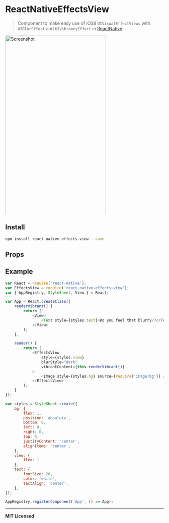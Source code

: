# ReactNativeEffectsView

> Component to make easy use of iOS8 `UIVisualEffectViews` with `UIBlurEffect` and `UIVibrancyEffect` in [ReactNative](http://facebook.github.io/react-native).

<img src="https://raw.githubusercontent.com/voronianski/react-native-effects-view/master/examples/UIVisualEffects.png" width="320" height="568" alt="Screenshot">

## Install

```bash
npm install react-native-effects-view --save
```

## Props

## Example

```javascript
var React = require('react-native');
var EffectsView = require('react-native-effects-view');
var { AppRegistry, StyleSheet, View } = React;

var App = React.createClass({
    renderVibrant() {
        return (
            <View>
                <Text style={styles.text}>Do you feel that blurry??</Text>
            </View>
        );
    },

    render() {
        return (
            <EffectsView 
                style={styles.view} 
                blurStyle="dark" 
                vibrantContent={this.renderVibrant()}
            >
                <Image style={styles.bg} source={require('image!bg')} />
            </EffectsView>
        );
    }
});

var styles = StyleSheet.create({
    bg: {
        flex: 1,
        position: 'absolute',
        bottom: 0,
        left: 0,
        right: 0,
        top: 0,
        justifyContent: 'center',
        alignItems: 'center',
    },
    view: {
        flex: 1
    },
    text: {
        fontSize: 20,
        color: 'white',
        textAlign: 'center',
    },
});

AppRegistry.registerComponent('App', () => App);
```

---

**MIT Licensed**
